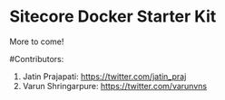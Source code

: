 # Sitecore Docker Starter Kit

More to come!

#Contributors:

1. Jatin Prajapati: https://twitter.com/jatin_praj
2. Varun Shringarpure: https://twitter.com/varunvns
